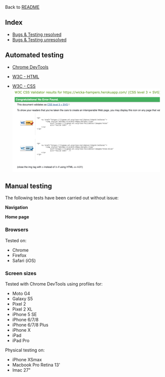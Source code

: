 Back to [README](README.md)

## Index
- [Bugs & Testing resolved](#bugs-&-testing)
- [Bugs & Testing unresolved](#bugs-&-testing)



## Automated testing
- [Chrome DevTools](https://developers.google.com/web/tools/chrome-devtools)

- [W3C - HTML](https://validator.w3.org/) 

- [W3C - CSS](https://jigsaw.w3.org/css-validator/)
![CSS](/readme_assets/css-validation.png)

## Manual testing
The following tests have been carried out without issue:

**Navigation**

**Home page**

### Browsers

Tested on:

- Chrome
- Firefox
- Safari (iOS)

### Screen sizes

Tested with Chrome DevTools using profiles for:

- Moto G4
- Galaxy S5
- Pixel 2
- Pixel 2 XL
- iPhone 5 SE
- iPhone 6/7/8
- iPhone 6/7/8 Plus
- iPhone X
- iPad
- iPad Pro

Physical testing on:

- iPhone XSmax
- Macbook Pro Retina 13'
- Imac 27" 